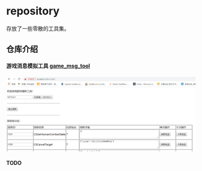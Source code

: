 # repository
存放了一些零散的工具集。

## 仓库介绍

#### 游戏消息模拟工具 [game_msg_tool](https://github.com/zhangga/repository/game_msg_tool)  
![图片](https://github.com/zhangga/repository/blob/master/game_msg_tool/gt.png)

#### TODO
